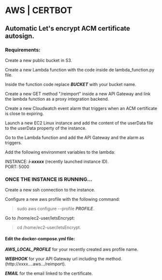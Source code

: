 <h1>AWS | CERTBOT</h1>

<h2>Automatic Let's encrypt ACM certificate autosign.</h2>

<h3>Requirements:</h3>

Create a new public bucket in S3.

Create a new Lambda function with the code inside de lambda_function.py file.

Inside the function code replace ***BUCKET*** with your bucket name.

Create a new GET method "/reimport" inside a new API Gateway and link the lambda function as a proxy integration backend.

Create a new Cloudwatch event alarm that triggers when an ACM certificate is close to expiring.

Launch a new EC2 Linux instance and add the content of the userData file to the userData property of the instance.

Go to the Lambda function and add the API Gateway and the alarm as triggers.

Add the following environment variables to the lambda:

INSTANCE: ***i-xxxxx*** (recently launched instance ID).\
PORT:     5000

<h3>ONCE THE INSTANCE IS RUNNING...</h3>

Create a new ssh connection to the instance.

Configure a new aws profile with the following command:

> sudo aws configure --profile ***PROFILE***.

Go to /home/ec2-user/letsEncrypt:

> cd /home/ec2-user/letsEncrypt.

<h4>Edit the docker-compose.yml file:</h4>

***AWS_LOCAL_PROFILE*** for your recently created aws profile name.

***WEBHOOK*** for your API Gateway url including the method. (http://xxxx....aws.../reimport).

***EMAIL*** for the email linked to the certificate.


